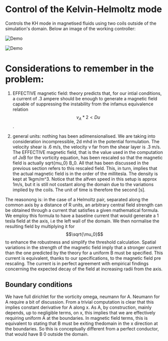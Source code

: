 # Control of the Kelvin-Helmoltz mode 
Controls the KH mode in magnetised fluids using two coils outside of the simulation's domain. 
Below an image of the working controller:

![Demo](figures/mhd_controlled_0.001.gif)

![Demo](figures/mhd_uncontrolled_0.001.gif)


# Considerations to remember in the problem:
1) EFFECTIVE magnetic field: theory predicts that, for our intial conditions, a current of .3 ampere should be enough to generate a magnetic field 
capable of suppressing the instability from the infamus equivalence relation $$v_A*2 < Du$$. 

2) general units: nothing has been adimensionalised. We are taking into consideration incompressible, 2d mhd in the potential formulation. The velocity shear is .6 m/s, the velocity v far from the shear layer is .3 m/s.  The EFFECTIVE magnetic field, that is the value used in the computation of JxB for the vorticity equation, has been rescaled so that the magnetic field is actually sqrt{mu_0} B_0. All that has been discussed in the previous section refers to this rescaled field. This, in turn, implies that the actual magnetic field is in the order of the millitesla. The density is kept at 1kgm/m^3. 
Notice that the alfven speed in this setup is approx 1m/s, but it is still not costant along the domain due to the variations implied by the coils. 
The unit of time is therefore the second [s]. 

The reasonong is: in the case of a Helmoltz pair, separated along the common axis by a distance of R units, an arbitrary central field strength can be obtained through a current that satisfies a given mathematical formula. We employ this formula to have a baseline current that would generate a 1 tesla field at the axis, i.e the left wall of the domain. We then normalise the resulting field by multiplying it for $$\sqrt{\mu_0}$$ to enhance the robustness and simplify the threshold calculation. Spatial variations in the strength of the magnetic field imply that a stronger current than the one predicted by the theory for a uniform B must be specified. This current is equivalent, thanks to our specifications, to the magnetic field pre rescaling. The current is in perfect agreement with empirical findings concerning the expected decay of the field at increasing radii from the axis. 

## Boundary conditions
We have full dirichlet for the vorticity omega, neumann for A. Neumann for A require a bit of discussion. From a trivial computation is clear that this implies constant derivative for A along x. As A, by construction, mainly depends, up to negligible terms, on x, this implies that we are effectively requiring uniform A at the boundaries. In magnetic field terms, this is equivalent to stating that B must be exiting thedomain in the x direction at the boundaries. So this is conceptually different from a perfect conductor, that would have B 0 outside the domain. 